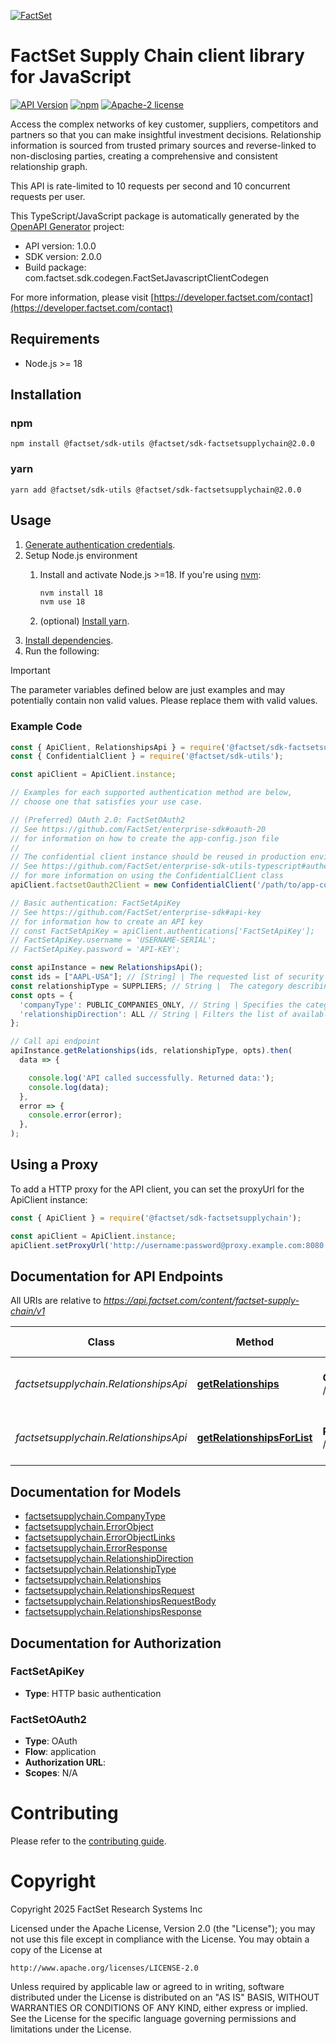[![FactSet](https://raw.githubusercontent.com/factset/enterprise-sdk/main/docs/images/factset-logo.svg)](https://www.factset.com)

# FactSet Supply Chain client library for JavaScript

[![API Version](https://img.shields.io/badge/api-v1.0.0-blue)](https://developer.factset.com/api-catalog/factset-supply-chain-api)
[![npm](https://img.shields.io/badge/npm-v2.0.0-orange)](https://www.npmjs.com/package/@factset/sdk-factsetsupplychain/v/2.0.0)
[![Apache-2 license](https://img.shields.io/badge/license-Apache2-brightgreen.svg)](https://www.apache.org/licenses/LICENSE-2.0)

Access the complex networks of key customer, suppliers, competitors and partners so that you can make insightful investment decisions. Relationship information is sourced from trusted primary sources and reverse-linked to non-disclosing parties, creating a comprehensive and consistent relationship graph. <p>This
API is rate-limited to 10 requests per second and 10 concurrent requests per
user.</p>


This TypeScript/JavaScript package is automatically generated by the [OpenAPI Generator](https://openapi-generator.tech) project:

- API version: 1.0.0
- SDK version: 2.0.0
- Build package: com.factset.sdk.codegen.FactSetJavascriptClientCodegen

For more information, please visit [https://developer.factset.com/contact](https://developer.factset.com/contact)

## Requirements

* Node.js >= 18

## Installation

### npm

```shell
npm install @factset/sdk-utils @factset/sdk-factsetsupplychain@2.0.0
```

### yarn

```shell
yarn add @factset/sdk-utils @factset/sdk-factsetsupplychain@2.0.0
```

## Usage

1. [Generate authentication credentials](../../../../README.md#authentication).
2. Setup Node.js environment
   1. Install and activate Node.js >=18. If you're using [nvm](https://github.com/nvm-sh/nvm):

      ```sh
      nvm install 18
      nvm use 18
      ```

   2. (optional) [Install yarn](https://yarnpkg.com/getting-started/install).
3. [Install dependencies](#installation).
4. Run the following:

> [!IMPORTANT]
> The parameter variables defined below are just examples and may potentially contain non valid values. Please replace them with valid values.

### Example Code


```javascript
const { ApiClient, RelationshipsApi } = require('@factset/sdk-factsetsupplychain');
const { ConfidentialClient } = require('@factset/sdk-utils');

const apiClient = ApiClient.instance;

// Examples for each supported authentication method are below,
// choose one that satisfies your use case.

// (Preferred) OAuth 2.0: FactSetOAuth2
// See https://github.com/FactSet/enterprise-sdk#oauth-20
// for information on how to create the app-config.json file
//
// The confidential client instance should be reused in production environments.
// See https://github.com/FactSet/enterprise-sdk-utils-typescript#authentication
// for more information on using the ConfidentialClient class
apiClient.factsetOauth2Client = new ConfidentialClient('/path/to/app-config.json');

// Basic authentication: FactSetApiKey
// See https://github.com/FactSet/enterprise-sdk#api-key
// for information how to create an API key
// const FactSetApiKey = apiClient.authentications['FactSetApiKey'];
// FactSetApiKey.username = 'USERNAME-SERIAL';
// FactSetApiKey.password = 'API-KEY';

const apiInstance = new RelationshipsApi();
const ids = ["AAPL-USA"]; // [String] | The requested list of security identifiers. Accepted ID types include Market Tickers, SEDOL, ISINs, CUSIPs, or FactSet Permanent Ids. * Make Note - id limit of 500 
const relationshipType = SUPPLIERS; // String |  The category describing how the source company is connected to another organization. Use this parameter to filter results based on the business relationship type. Defined as:    * **SUPPLIERS** = An organization that provides goods or services to the source company. The source company acts as the buyer in this relationship. (inverse of \"Customer\" relationships.)   * **COMPETITORS** = An organization explicitly identified by the source company as a rival, usually operating in the same market or industry sector.   * **CUSTOMERS** = An organization that receives goods or services from the source company. The source company acts as the seller in this relationship. (Reverse of \"Supplier\" relationships.)   * **PARTNERS** = An organization in which the source company holds an ownership interest (i.e., the source company owns shares or equity in the partner). This is the counterpart to an investor relationship, where the external party has an ownership interest in the source company. 
const opts = {
  'companyType': PUBLIC_COMPANIES_ONLY, // String | Specifies the category of companies to include when filtering results:   * **PUBLIC_COMPANIES_ONLY**: Include only relationships involving companies that are publicly traded.            * **PRIVATE_COMPANIES_ONLY**: Include only relationships involving companies that are privately held (not publicly traded).            * **ALL**: Include relationships involving both public and private companies. 
  'relationshipDirection': ALL // String | Filters the list of available relationship directions -   * **ALL** = Include both direct and reverse relationships.   * **DIRECT** = Include only relationships where the source company identified and named the connection to the target company.   * **REVERSE** = Include only relationships where the target company identified and named the connection to the source company. 
};

// Call api endpoint
apiInstance.getRelationships(ids, relationshipType, opts).then(
  data => {

    console.log('API called successfully. Returned data:');
    console.log(data);
  },
  error => {
    console.error(error);
  },
);

```


## Using a Proxy

To add a HTTP proxy for the API client, you can set the proxyUrl for the ApiClient instance:

```javascript
const { ApiClient } = require('@factset/sdk-factsetsupplychain');

const apiClient = ApiClient.instance;
apiClient.setProxyUrl('http://username:password@proxy.example.com:8080');
```

## Documentation for API Endpoints

All URIs are relative to *https://api.factset.com/content/factset-supply-chain/v1*

Class | Method | HTTP request | Description
------------ | ------------- | ------------- | -------------
*factsetsupplychain.RelationshipsApi* | [**getRelationships**](docs/RelationshipsApi.md#getRelationships) | **GET** /relationships | Returns Supply Chain Relationships Data.
*factsetsupplychain.RelationshipsApi* | [**getRelationshipsForList**](docs/RelationshipsApi.md#getRelationshipsForList) | **POST** /relationships | Returns Supply Chain Relationships Data.


## Documentation for Models

 - [factsetsupplychain.CompanyType](docs/CompanyType.md)
 - [factsetsupplychain.ErrorObject](docs/ErrorObject.md)
 - [factsetsupplychain.ErrorObjectLinks](docs/ErrorObjectLinks.md)
 - [factsetsupplychain.ErrorResponse](docs/ErrorResponse.md)
 - [factsetsupplychain.RelationshipDirection](docs/RelationshipDirection.md)
 - [factsetsupplychain.RelationshipType](docs/RelationshipType.md)
 - [factsetsupplychain.Relationships](docs/Relationships.md)
 - [factsetsupplychain.RelationshipsRequest](docs/RelationshipsRequest.md)
 - [factsetsupplychain.RelationshipsRequestBody](docs/RelationshipsRequestBody.md)
 - [factsetsupplychain.RelationshipsResponse](docs/RelationshipsResponse.md)


## Documentation for Authorization



### FactSetApiKey

- **Type**: HTTP basic authentication



### FactSetOAuth2


- **Type**: OAuth
- **Flow**: application
- **Authorization URL**: 
- **Scopes**: N/A


# Contributing

Please refer to the [contributing guide](../../../../CONTRIBUTING.md).

# Copyright

Copyright 2025 FactSet Research Systems Inc

Licensed under the Apache License, Version 2.0 (the "License");
you may not use this file except in compliance with the License.
You may obtain a copy of the License at

    http://www.apache.org/licenses/LICENSE-2.0

Unless required by applicable law or agreed to in writing, software
distributed under the License is distributed on an "AS IS" BASIS,
WITHOUT WARRANTIES OR CONDITIONS OF ANY KIND, either express or implied.
See the License for the specific language governing permissions and
limitations under the License.
